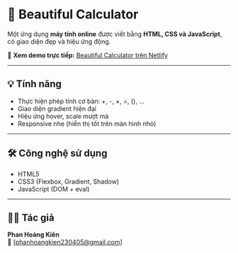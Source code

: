 # 🧮 Beautiful Calculator

Một ứng dụng **máy tính online** được viết bằng **HTML, CSS và JavaScript**, có giao diện đẹp và hiệu ứng động.

🔗 **Xem demo trực tiếp:** [Beautiful Calculator trên Netlify](https://beautifulcaculator.netlify.app/)

---

## 💡 Tính năng

- Thực hiện phép tính cơ bản: +, -, ×, ÷, (), …
- Giao diện gradient hiện đại
- Hiệu ứng hover, scale mượt mà
- Responsive nhẹ (hiển thị tốt trên màn hình nhỏ)

---

## 🛠️ Công nghệ sử dụng

- HTML5
- CSS3 (Flexbox, Gradient, Shadow)
- JavaScript (DOM + eval)

---

## 👨‍💻 Tác giả

**Phan Hoàng Kiên**  
📧 [phanhoangkien230405@gmail.com]
